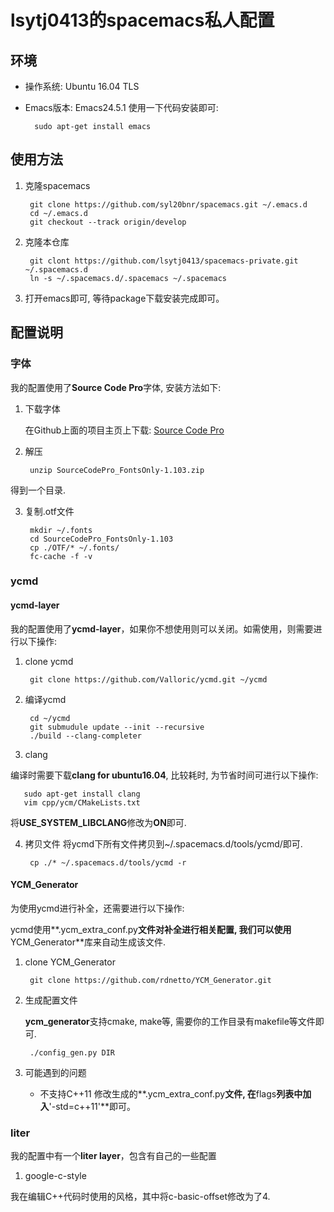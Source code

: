 # lsytj0413的spacemacs私人配置
## 环境
* 操作系统: Ubuntu 16.04 TLS
* Emacs版本: Emacs24.5.1
使用一下代码安装即可:
    
        sudo apt-get install emacs
    
## 使用方法

1. 克隆spacemacs
        
        git clone https://github.com/syl20bnr/spacemacs.git ~/.emacs.d
        cd ~/.emacs.d
        git checkout --track origin/develop
        
2. 克隆本仓库

        git clont https://github.com/lsytj0413/spacemacs-private.git ~/.spacemacs.d
        ln -s ~/.spacemacs.d/.spacemacs ~/.spacemacs
        
3. 打开emacs即可, 等待package下载安装完成即可。

## 配置说明
### 字体
我的配置使用了**Source Code Pro**字体, 安装方法如下:
    
1. 下载字体

    在Github上面的项目主页上下载: [Source Code Pro](https://github.com/adobe-fonts/source-code-pro/downloads)

2. 解压
    
        unzip SourceCodePro_FontsOnly-1.103.zip
得到一个目录.

3. 复制.otf文件
    
        mkdir ~/.fonts
        cd SourceCodePro_FontsOnly-1.103
        cp ./OTF/* ~/.fonts/
        fc-cache -f -v

### ycmd
#### ycmd-layer
我的配置使用了**ycmd-layer**，如果你不想使用则可以关闭。如需使用，则需要进行以下操作:

1. clone ycmd
   
        git clone https://github.com/Valloric/ycmd.git ~/ycmd
2. 编译ycmd
           
        cd ~/ycmd
        git submudule update --init --recursive
        ./build --clang-completer
3. clang
   
编译时需要下载**clang for ubuntu16.04**, 比较耗时, 为节省时间可进行以下操作:
   
       sudo apt-get install clang
       vim cpp/ycm/CMakeLists.txt
   将**USE_SYSTEM_LIBCLANG**修改为**ON**即可.

4. 拷贝文件
   将ycmd下所有文件拷贝到~/.spacemacs.d/tools/ycmd/即可.
   
        cp ./* ~/.spacemacs.d/tools/ycmd -r

#### YCM_Generator
为使用ycmd进行补全，还需要进行以下操作:

ycmd使用**.ycm_extra_conf.py**文件对补全进行相关配置, 我们可以使用**YCM_Generator**库来自动生成该文件.
    
1. clone YCM_Generator
    
        git clone https://github.com/rdnetto/YCM_Generator.git
    
2. 生成配置文件
    
    **ycm_generator**支持cmake, make等, 需要你的工作目录有makefile等文件即可.
    
        ./config_gen.py DIR

3. 可能遇到的问题
   * 不支持C++11
     修改生成的**.ycm_extra_conf.py**文件, 在**flags**列表中加入**'-std=c++11'**即可。

### liter
我的配置中有一个**liter layer**，包含有自己的一些配置
   
1. google-c-style
      
  我在编辑C++代码时使用的风格，其中将c-basic-offset修改为了4.
       
